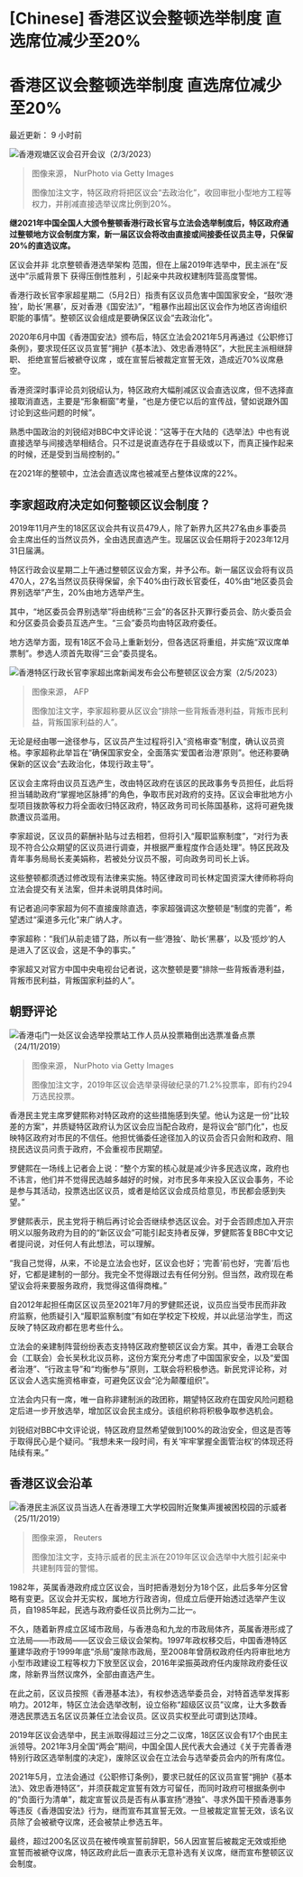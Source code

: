 # [Chinese] 香港区议会整顿选举制度 直选席位减少至20%

#  香港区议会整顿选举制度 直选席位减少至20%


最近更新： 9 小时前

![香港观塘区议会召开会议（2/3/2023）](_129566399_gettyimages-1252522348.jpg)

> 图像来源，  NurPhoto via Getty Images
>
> 图像加注文字，特区政府将把区议会“去政治化”，收回审批小型地方工程等权力，并削减直接选举议席比例到20%。

**继2021年中国全国人大颁令整顿香港行政长官与立法会选举制度后，特区政府通过整顿地方议会制度方案，新一届区议会将改由直接或间接委任议员主导，只保留20%的直选议席。**

区议会并非 北京整顿香港选举架构  范围，但在上届2019年选举中，民主派在“反送中”示威背景下 获得压倒性胜利  ，引起亲中共政权建制阵营高度警惕。

香港行政长官李家超星期二（5月2日）指责有区议员危害中国国家安全，“鼓吹‘港独’，助长‘黑暴’，反对香港《国安法》”，“粗暴作出超出区议会作为地区咨询组织职能的事情”。整顿区议会组成是要确保区议会“去政治化”。

2020年6月中国《香港国安法》颁布后，特区立法会2021年5月再通过《公职修订条例》，要求现任区议员宣誓“拥护《基本法》、效忠香港特区”，大批民主派相继辞职、 拒绝宣誓后被褫夺议席  ，或在宣誓后被裁定宣誓无效，造成近70%议席悬空。

香港资深时事评论员刘锐绍认为，特区政府大幅削减区议会直选议席，但不选择直接取消直选，主要是“形象橱窗”考量，“也是方便它以后的宣传战，譬如说跟外国讨论到这些问题的时候”。

熟悉中国政治的刘锐绍对BBC中文评论说：“这等于在大陆的《选举法》中也有说直接选举与间接选举相结合。只不过是说直选存在于县级或以下，而真正操作起来的时候，还是受到当局控制的。”

在2021年的整顿中，立法会直选议席也被减至占整体议席的22%。

##  李家超政府决定如何整顿区议会制度？

2019年11月产生的18区区议会共有议员479人，除了新界九区共27名由乡事委员会主席出任的当然议员外，全由选民直选产生。现届区议会任期将于2023年12月31日届满。

特区行政会议星期二上午通过整顿区议会方案，并予公布。新一届区议会将有议员470人，27名当然议员获得保留，余下40%由行政长官委任，40%由“地区委员会界别选举”产生，20%由地方选举产生。

其中，“地区委员会界别选举”将由统称“三会”的各区扑灭罪行委员会、防火委员会和分区委员会委员互选产生。“三会”委员均由特区政府委任。

地方选举方面，现有18区不会马上重新划分，但各选区将重组，并实施“双议席单票制”。参选人须首先取得“三会”委员提名。

![香港特区行政长官李家超出席新闻发布会公布整顿区议会方案（2/5/2023）](_129574278_gettyimages-1252523175.jpg)

> 图像来源，  AFP
>
> 图像加注文字，李家超称要从区议会“排除一些背叛香港利益，背叛市民利益，背叛国家利益的人”。

无论是经由哪一途径参与，区议员产生过程将引入“资格审查”制度，确认议员资格。李家超称此举旨在“确保国家安全，全面落实‘爱国者治港’原则”。他还称要确保新的区议会“去政治化，体现行政主导”。

区议会主席将由议员互选产生，改由特区政府在该区的民政事务专员担任，此后将担当辅助政府“掌握地区脉搏”的角色，争取市民对政府的支持。区议会审批地方小型项目拨款等权力将全面收归特区政府，特区政务司司长陈国基称，这将可避免拨款遭议员滥用。

李家超说，区议员的薪酬补贴与过去相若，但将引入“履职监察制度”，“对行为表现不符合公众期望的区议员进行调查，并根据严重程度作合适处理”。特区民政及青年事务局局长麦美娟称，若被处分议员不服，可向政务司司长上诉。

这些整顿都须透过修改现有法律来实施。特区律政司司长林定国资深大律师称将向立法会提交有关法案，但并未说明具体时间。

有记者追问李家超为何不直接废除直选，李家超强调这次整顿是“制度的完善”，希望透过“渠道多元化”来广纳人才。

李家超称：“我们从前走错了路，所以有一些‘港独’、助长‘黑暴’，以及‘揽炒’的人是进入了区议会，这是不争的事实。”

李家超又对官方中国中央电视台记者说，这次整顿是要“排除一些背叛香港利益，背叛市民利益，背叛国家利益的人”。

##  朝野评论

![香港屯门一处区议会选举投票站工作人员从投票箱倒出选票准备点票（24/11/2019）](_129571852_gettyimages-1184431524.jpg)

> 图像来源，  NurPhoto via Getty Images
>
> 图像加注文字，2019年区议会选举录得破纪录的71.2%投票率，即有约294万选民投票。

香港民主党主席罗健熙称对特区政府的这些措施感到失望。他认为这是一份“比较差的方案”，并质疑特区政府认为区议会应当配合政府，是将议会“部门化”，也反映特区政府对市民的不信任。他担忧循委任途径加入的议员会否只会附和政府、阻挠民选议员问责于政府，不会重视市民期望。

罗健熙在一场线上记者会上说：“整个方案的核心就是减少许多民选议席，政府也不讳言，他们并不觉得民选越多越好的时候，对市民多年来投入区议会事务，不论是参与其活动，投票选出区议员，或者是给区议会成员给意见，市民都会感到失望。”

罗健熙表示，民主党将于稍后再讨论会否继续参选区议会。对于会否顾虑加入开宗明义以服务政府为目的的“新区议会”可能引起支持者反弹，罗健熙答复BBC中文记者提问说，对任何人有此想法，可以理解。

“我自己觉得，从来，不论是立法会也好，区议会也好；‘完善’前也好，‘完善’后也好，它都是建制的一部分。我完全不觉得跟过去有任何分别。但当然，政府现在希望议会将来要服务政府，我觉得这值得商榷。”

自2012年起担任南区区议员至2021年7月的罗健熙还说，议员应当受市民而非政府监察，他质疑引入“履职监察制度”有如在学校定下校规，并以此惩治学生，而这反映了特区政府都在思考些什么。

立法会的亲建制阵营纷纷表态支持特区政府整顿区议会方案。其中，香港工会联合会（工联会）会长吴秋北议员称，这份方案充分考虑了中国国家安全，以及“爱国者治港”、“行政主导”和“均衡参与”原则，工联会将积极参选。新民党评论称，对区议会人选实施资格审查，可避免区议会“沦为颠覆组织”。

立法会内只有一席，唯一自称非建制派的政团称，期望特区政府在国安风险问题稳定后进一步开放选举，增加区议会民主成分。该组织称将积极争取参选机会。

刘锐绍对BBC中文评论说，特区政府显然希望做到100%的政治安全，但这是否等于取得民心是个疑问。“我想未来一段时间，有关‘牢牢掌握全面管治权’的体现还将陆续有来。”

##  香港区议会沿革

![香港民主派区议员当选人在香港理工大学校园附近聚集声援被困校园的示威者（25/11/2019）](_129566400_6fc3f8ad-47a3-4010-ae22-fc452b638e01.jpg)

> 图像来源，  Reuters
>
> 图像加注文字，支持示威者的民主派在2019年区议会选举中大胜引起亲中共建制阵营的警惕。

1982年，英属香港政府成立区议会，当时把香港划分为18个区，此后多年分区曾略有变更。区议会并无实权，属地方行政咨询，但成立后便开始透过选举产生议员，自1985年起，民选与政府委任议员比例为二比一。

不久，随着新界成立区域市政局，与香港岛和九龙的市政局体齐，英属香港形成了立法局——市政局——区议会三级议会架构。1997年政权移交后，中国香港特区董建华政府于1999年底“杀局”废除市政局，至2008年曾荫权政府任内将审批地方小型市政建设工程等权力下放至区议会，2016年梁振英政府任内废除政府委任议席，除新界当然议席外，全部由直选产生。

在此之前，区议员按照《香港基本法》，有权参选选举委员会，对特首选举发挥影响力。2012年，特区立法会选举改制，设立俗称“超级区议员”议席，让大多数香港选民票选五名区议员兼任立法会议员。区议员实权至此可谓到达顶峰。

2019年区议会选举中，民主派取得超过三分之二议席，18区区议会有17个由民主派领导。2021年3月全国“两会”期间，中国全国人民代表大会通过《关于完善香港特别行政区选举制度的决定》，废除区议会在立法会与选举委员会内的所有席位。

2021年5月，立法会通过《公职修订条例》，要求已就任的区议员宣誓“拥护《基本法》、效忠香港特区”，并须获裁定宣誓有效方可留任，而同时政府可根据条例中的“负面行为清单”，裁定宣誓议员是否有从事宣扬“港独”、寻求外国干预香港事务等违反《香港国安法》行为，继而宣布其宣誓无效。一旦被裁定宣誓无效，该名议员除了会被褫夺议席，还会被禁止参选五年。

最终，超过200名区议员在被传唤宣誓前辞职，56人因宣誓后被裁定无效或拒绝宣誓而被褫夺议席，特区政府此后一直表示无意补选有关议席，继而宣布整顿区议会制度。



